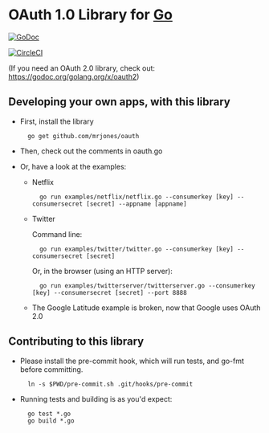 OAuth 1.0 Library for [Go](http://golang.org)
========================

[![GoDoc](http://godoc.org/github.com/mrjones/oauth?status.png)](http://godoc.org/github.com/mrjones/oauth)

[![CircleCI](https://circleci.com/gh/mrjones/oauth/tree/master.svg?style=svg)](https://circleci.com/gh/mrjones/oauth/tree/master)

(If you need an OAuth 2.0 library, check out: https://godoc.org/golang.org/x/oauth2)

Developing your own apps, with this library
-------------------------------------------

* First, install the library

        go get github.com/mrjones/oauth

* Then, check out the comments in oauth.go

* Or, have a look at the examples:

    * Netflix

            go run examples/netflix/netflix.go --consumerkey [key] --consumersecret [secret] --appname [appname]

    * Twitter
    
        Command line:

            go run examples/twitter/twitter.go --consumerkey [key] --consumersecret [secret]
            
        Or, in the browser (using an HTTP server):
        
            go run examples/twitterserver/twitterserver.go --consumerkey [key] --consumersecret [secret] --port 8888        

    * The Google Latitude example is broken, now that Google uses OAuth 2.0

Contributing to this library
----------------------------

* Please install the pre-commit hook, which will run tests, and go-fmt before committing.

        ln -s $PWD/pre-commit.sh .git/hooks/pre-commit

* Running tests and building is as you'd expect:

        go test *.go
        go build *.go




